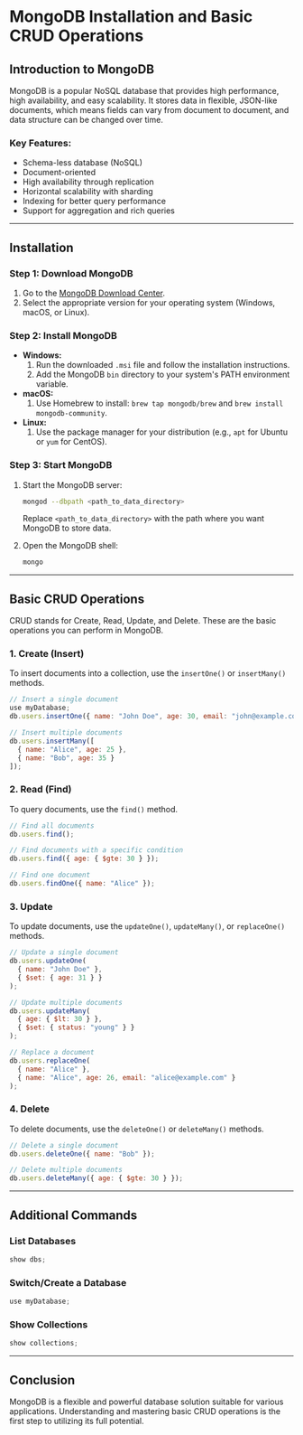 # MongoDB Installation and Basic CRUD Operations

## Introduction to MongoDB

MongoDB is a popular NoSQL database that provides high performance, high availability, and easy scalability. It stores data in flexible, JSON-like documents, which means fields can vary from document to document, and data structure can be changed over time.

### Key Features:
- Schema-less database (NoSQL)
- Document-oriented
- High availability through replication
- Horizontal scalability with sharding
- Indexing for better query performance
- Support for aggregation and rich queries

---

## Installation

### Step 1: Download MongoDB
1. Go to the [MongoDB Download Center](https://www.mongodb.com/try/download/community).
2. Select the appropriate version for your operating system (Windows, macOS, or Linux).

### Step 2: Install MongoDB
- **Windows:**
  1. Run the downloaded `.msi` file and follow the installation instructions.
  2. Add the MongoDB `bin` directory to your system's PATH environment variable.
- **macOS:**
  1. Use Homebrew to install: `brew tap mongodb/brew` and `brew install mongodb-community`.
- **Linux:**
  1. Use the package manager for your distribution (e.g., `apt` for Ubuntu or `yum` for CentOS).

### Step 3: Start MongoDB
1. Start the MongoDB server:
   ```bash
   mongod --dbpath <path_to_data_directory>
   ```
   Replace `<path_to_data_directory>` with the path where you want MongoDB to store data.

2. Open the MongoDB shell:
   ```bash
   mongo
   ```

---

## Basic CRUD Operations

CRUD stands for Create, Read, Update, and Delete. These are the basic operations you can perform in MongoDB.

### 1. Create (Insert)
To insert documents into a collection, use the `insertOne()` or `insertMany()` methods.

```javascript
// Insert a single document
use myDatabase;
db.users.insertOne({ name: "John Doe", age: 30, email: "john@example.com" });

// Insert multiple documents
db.users.insertMany([
  { name: "Alice", age: 25 },
  { name: "Bob", age: 35 }
]);
```

### 2. Read (Find)
To query documents, use the `find()` method.

```javascript
// Find all documents
db.users.find();

// Find documents with a specific condition
db.users.find({ age: { $gte: 30 } });

// Find one document
db.users.findOne({ name: "Alice" });
```

### 3. Update
To update documents, use the `updateOne()`, `updateMany()`, or `replaceOne()` methods.

```javascript
// Update a single document
db.users.updateOne(
  { name: "John Doe" },
  { $set: { age: 31 } }
);

// Update multiple documents
db.users.updateMany(
  { age: { $lt: 30 } },
  { $set: { status: "young" } }
);

// Replace a document
db.users.replaceOne(
  { name: "Alice" },
  { name: "Alice", age: 26, email: "alice@example.com" }
);
```

### 4. Delete
To delete documents, use the `deleteOne()` or `deleteMany()` methods.

```javascript
// Delete a single document
db.users.deleteOne({ name: "Bob" });

// Delete multiple documents
db.users.deleteMany({ age: { $gte: 30 } });
```

---

## Additional Commands

### List Databases
```javascript
show dbs;
```

### Switch/Create a Database
```javascript
use myDatabase;
```

### Show Collections
```javascript
show collections;
```

---

## Conclusion
MongoDB is a flexible and powerful database solution suitable for various applications. Understanding and mastering basic CRUD operations is the first step to utilizing its full potential.

